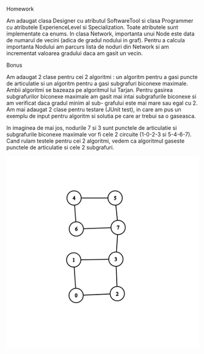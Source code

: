 Homework

Am adaugat clasa Designer cu atributul SoftwareTool si clasa Programmer cu atributele ExperienceLevel si Specialization. Toate atributele sunt implementate ca enums.
In clasa Network, importanta unui Node este data de numarul de vecini (adica de gradul nodului in graf). Pentru a calcula importanta Nodului am parcurs lista de noduri
din Network si am incrementat valoarea gradului daca am gasit un vecin.

Bonus

Am adaugat 2 clase pentru cei 2 algoritmi : un algoritm pentru a gasi puncte de articulatie si un algoritm pentru a gasi subgrafuri biconexe maximale. Ambii algoritmi 
se bazeaza pe algoritmul lui Tarjan. Pentru gasirea subgrafurilor biconexe maximale am gasit mai intai subgrafurile biconexe si am verificat daca gradul minim al sub-
grafului este mai mare sau egal cu 2. Am mai adaugat 2 clase pentru testare (JUnit test), in care am pus un exemplu de input pentru algoritm si solutia pe care ar 
trebui sa o gaseasca. 

In imaginea de mai jos, nodurile 7 si 3 sunt punctele de articulatie si subgrafurile biconexe maximale vor fi cele 2 circuite (1-0-2-3 si 5-4-6-7). Cand rulam testele pentru cei 2 algoritmi, vedem ca algoritmul gaseste punctele de articulatie si cele 2 subgrafuri.


![alt text](https://github.com/IvanCristian112/JavaLab/blob/main/Lab3/graph(1).png?raw=true)


